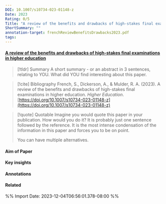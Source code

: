 ```yaml
---
DOI: 10.1007/s10734-023-01148-z
Date: 2023
Rating: 0/5
Title: "A review of the benefits and drawbacks of high-stakes final examinations in higher education"
ShortSummary: ""
annotation-target: frenchReviewBenefitsDrawbacks2023.pdf
tags: 
---
```



#### [A review of the benefits and drawbacks of high-stakes final examinations in higher education](frenchReviewBenefitsDrawbacks2023.pdf)




> [!tldr] Summary
> A short summary - or an abstract in 3 sentences, relating to YOU. What did YOU find interesting about this paper. 

> [!cite] Bibliography
>French, S., Dickerson, A., & Mulder, R. A. (2023). A review of the benefits and drawbacks of high-stakes final examinations in higher education. _Higher Education_. [https://doi.org/10.1007/s10734-023-01148-z](https://doi.org/10.1007/s10734-023-01148-z)

> [!quote] Quotable
> Imagine you would quote this paper in your publication. How would you do it? It is probably just one sentence followed by the reference. It is the most intense condensation of the information in this paper and forces you to be on point. 
> 
> You can have multiple alternatives. 


#### Aim of Paper


#### Key insights 




#### Annotations





#### Related

%% Import Date: 2023-12-04T06:56:01.378-08:00 %%
